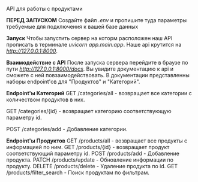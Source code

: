 API для работы с продуктами


**ПЕРЕД ЗАПУСКОМ**
Создайте файл _.env_ и пропишите туда параметры требуемые для подключения к вашей базе данных

**Запуск**
Чтобы запустить сервер на которм расположен наш API прописать в терминале _uvicorn app.main:app_.
Наше api крутится на _http://127.0.0.1:8000_.

**Взаимодействие с API**
После запуска сервера перейдите в браузе по пути _http://127.0.0.1:8000/docs_.
Вы увидите документацию к api и сможете с ней повзаимодействовать.
В документации представленны наборы endpoint'ов для "Продуктов" и "Категорий".


**Endpoint'ы Категорий**
GET /categories/all - возвращает все категории с количеством продуктов в них.

GET /categories/{id} - возвращает категорию соответствующую параметру id.

POST /categories/add - Добавление категории.

**Endpoint'ы Продуктов**
GET /products/all - возвращает все продукты с информацией по ним.
GET /products/{id} - возвращает продукт соответствующий параметру id.
POST /products/add - Добавление продукта.
PATCH /products/update - Обновление информации по продукту.
DELETE /products/delete - Удаление продукта по id.
GET /products/filter_search - Поиск продуктам по фильтрам.
